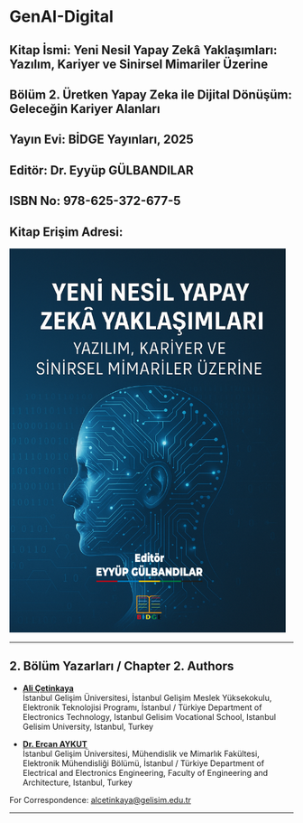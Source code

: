 # GenAI-Digital

## Kitap İsmi: Yeni Nesil Yapay Zekâ Yaklaşımları: Yazılım, Kariyer ve Sinirsel Mimariler Üzerine

## Bölüm 2. Üretken Yapay Zeka ile Dijital Dönüşüm: Geleceğin Kariyer Alanları

## Yayın Evi: BİDGE Yayınları, 2025

## Editör: Dr. Eyyüp GÜLBANDILAR

## ISBN No: 978-625-372-677-5

## Kitap Erişim Adresi: 

![AlternatifMetin](https://github.com/acetinkaya/GenAI-Digital/blob/main/kapak1.png)

----    

## 2. Bölüm Yazarları / Chapter 2. Authors     

- [**Ali Çetinkaya**](https://scholar.google.com.tr/citations?user=XSEW-NcAAAAJ)    
  İstanbul Gelişim Üniversitesi, İstanbul Gelişim Meslek Yüksekokulu, Elektronik Teknolojisi Programı, İstanbul / Türkiye
  Department of Electronics Technology, Istanbul Gelisim Vocational School, Istanbul Gelisim University, Istanbul, Turkey

- [**Dr. Ercan AYKUT**](https://scholar.google.com/citations?hl=tr&user=RgLwcksAAAAJ)    
  İstanbul Gelişim Üniversitesi, Mühendislik ve Mimarlık Fakültesi, Elektronik Mühendisliği Bölümü, İstanbul / Türkiye
  Department of Electrical and Electronics Engineering, Faculty of Engineering and Architecture, Istanbul, Turkey

For Correspondence: alcetinkaya@gelisim.edu.tr   

---   
   
